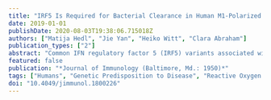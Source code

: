 ```yaml
---
title: "IRF5 Is Required for Bacterial Clearance in Human M1-Polarized Macrophages, and IRF5 Immune-Mediated Disease Risk Variants Modulate This Outcome"
date: 2019-01-01
publishDate: 2020-08-03T19:38:06.715018Z
authors: ["Matija Hedl", "Jie Yan", "Heiko Witt", "Clara Abraham"]
publication_types: ["2"]
abstract: "Common IFN regulatory factor 5 (IRF5) variants associated with multiple immune-mediated diseases are a major determinant of interindividual variability in pattern recognition receptor (PRR)-induced cytokines in macrophages. PRR-initiated pathways also contribute to bacterial clearance, and dysregulation of bacterial clearance can contribute to immune-mediated diseases. However, the role of IRF5 in macrophage-mediated bacterial clearance is not well defined. Furthermore, it is unclear if macrophages from individuals who are carriers of low IRF5-expressing genetic variants associated with protection for immune-mediated diseases might be at a disadvantage in bacterial clearance. We found that IRF5 was required for optimal bacterial clearance in PRR-stimulated, M1-differentiated human macrophages. Mechanisms regulated by IRF5 included inducing reactive oxygen species through p40phox, p47phox and p67phox, NOS2, and autophagy through ATG5. Complementing these pathways in IRF5-deficient M1 macrophages restored bacterial clearance. Further, these antimicrobial pathways required the activation of IRF5-dependent MAPK, NF-κB, and Akt2 pathways. Importantly, relative to high IRF5-expressing rs2004640/rs2280714 TT/TT immune-mediated disease risk-carrier human macrophages, M1-differentiated GG/CC carrier macrophages demonstrated less reactive oxygen species, NOS2, and autophagy pathway induction and, consequently, reduced bacterial clearance. Increasing IRF5 expression to the rs2004640/rs2280714 TT/TT levels restored these antimicrobial pathways. We define mechanisms wherein common IRF5 genetic variants modulate bacterial clearance, thereby highlighting that immune-mediated disease risk IRF5 carriers might be relatively protected from microbial-associated diseases."
featured: false
publication: "*Journal of Immunology (Baltimore, Md.: 1950)*"
tags: ["Humans", "Genetic Predisposition to Disease", "Reactive Oxygen Species", "Signal Transduction", "Autophagy", "Genetic Variation", "Macrophages", "Cells", "Cultured", "Interferon-gamma", "Cell Differentiation", "Bacteria", "Receptors", "Pattern Recognition", "Autophagy-Related Protein 5", "Enterococcus faecalis", "Interferon Regulatory Factors", "Nitric Oxide Synthase Type II", "Reactive Nitrogen Species", "Salmonella enterica"]
doi: "10.4049/jimmunol.1800226"
---
```


